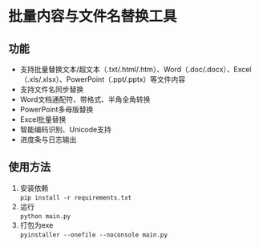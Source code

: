 # 批量内容与文件名替换工具

## 功能
- 支持批量替换文本/超文本（.txt/.html/.htm）、Word（.doc/.docx）、Excel（.xls/.xlsx）、PowerPoint（.ppt/.pptx）等文件内容
- 支持文件名同步替换
- Word文档通配符、带格式、半角全角转换
- PowerPoint多母版替换
- Excel批量替换
- 智能编码识别、Unicode支持
- 进度条与日志输出

## 使用方法
1. 安装依赖  
   `pip install -r requirements.txt`
2. 运行  
   `python main.py`
3. 打包为exe  
   `pyinstaller --onefile --noconsole main.py` 